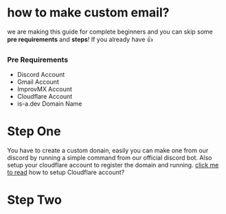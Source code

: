 # how to make custom email?
we are making this guide for complete beginners and you can skip some **pre requirements** and **steps**! If you already have 👍

### Pre Requirements
- Discord Account
- Gmail Account
- ImprovMX Account
- Cloudflare Account
- is-a.dev Domain Name

# Step One
You have to create a custom donain, easily you can make one from our discord by running a simple command from our official discord bot. Also setup your cloudflare account to register the domain and running. [click me to read](https://www.is-a.dev/docs/cloudflare-pages/) how to setup Cloudflare account?

# Step Two

